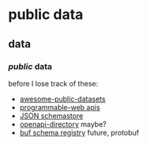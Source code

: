 # public data

## data


### _public_ data

before I lose track of these:

- [awesome-public-datasets](https://github.com/awesomedata/awesome-public-datasets)
- [programmable-web apis](https://www.programmableweb.com/apis/directory)
- [JSON schemastore](https://www.schemastore.org/json/)
- [openapi-directory](https://github.com/APIs-guru/openapi-directory) maybe?
- [buf schema registry](https://docs.buf.build/roadmap) future, protobuf
